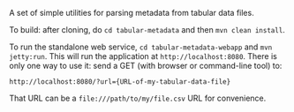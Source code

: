 A set of simple utilities for parsing metadata from tabular data files.

To build: after cloning, do `cd tabular-metadata` and then `mvn clean install`.

To run the standalone web service, `cd tabular-metadata-webapp` and `mvn jetty:run`. This will run the application at `http://localhost:8080`.
There is only one way to use it: send a GET (with browser or command-line tool) to:

`http://localhost:8080/?url={URL-of-my-tabular-data-file}`

That URL can be a `file:///path/to/my/file.csv` URL for convenience.
